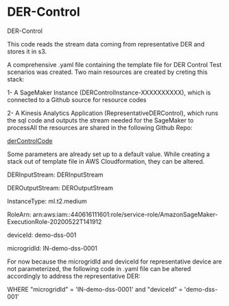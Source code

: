 # DER-Control
DER-Control

This code reads the stream data coming from representative DER and stores it in s3.

A comprehensive .yaml file containing the template file for DER Control Test scenarios was created. Two main resources are created by creting this stack:

1- A SageMaker Instance (DERControlInstance-XXXXXXXXXX), which is connected to a Github source for resource codes

2- A Kinesis Analytics Application (RepresentativeDERControl), which runs the sql code and outputs the stream needed for the SageMaker to processAll the resources are shared in the following Github Repo:
 
[derControlCode](DERControlTestScenarios-Prod.ipynb)

Some parameters are already set up to a default value. While creating a stack out of template file in AWS Cloudformation, they can be altered.

DERInputStream:	DERInputStream	

DEROutputStream:	DEROutputStream

InstanceType:	ml.t2.medium

RoleArn:	arn:aws:iam::440616111601:role/service-role/AmazonSageMaker-ExecutionRole-20200522T141912

deviceId:	demo-dss-001

microgridId:	IN-demo-dss-0001

For now because the microgridId and deviceId for representative device are not parameterized, the following code in .yaml file can be altered accordingly to address the representative DER:

WHERE "microgridId" = 'IN-demo-dss-0001' and "deviceId" = 'demo-dss-001'

